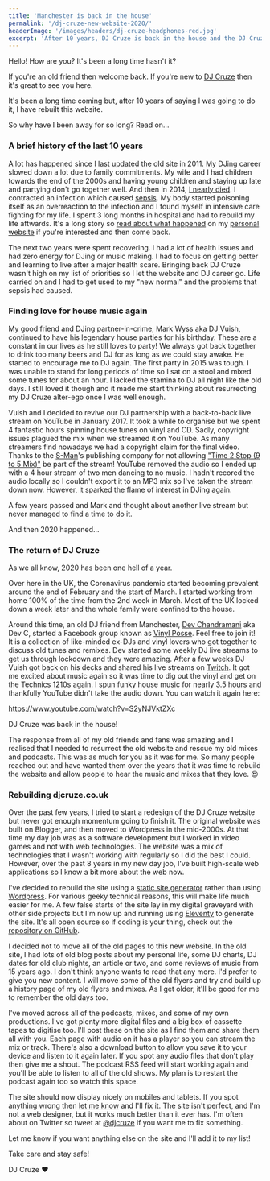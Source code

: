 ```yaml
---
title: 'Manchester is back in the house'
permalink: '/dj-cruze-new-website-2020/'
headerImage: '/images/headers/dj-cruze-headphones-red.jpg'
excerpt: 'After 10 years, DJ Cruze is back in the house and the DJ Cruze website gets a makeover!'
---
```


Hello! How are you? It's been a long time hasn't it?

If you're an old friend then welcome back. If you're new to [DJ Cruze](/about) then it's great to see you here.

It's been a long time coming but, after 10 years of saying I was going to do it, I have rebuilt this website.

So why have I been away for so long? Read on...

### A brief history of the last 10 years

A lot has happened since I last updated the old site in 2011. My DJing career slowed down a lot due to family commitments. My wife and I had children towards the end of the 2000s and having young children and staying up late and partying don't go together well. And then in 2014, [I nearly died](https://marclittlemore.com/how-i-almost-died). I contracted an infection which caused [sepsis](https://sepsistrust.org/about/about-sepsis/). My body started poisoning itself as an overreaction to the infection and I found myself in intensive care fighting for my life. I spent 3 long months in hospital and had to rebuild my life aftwards. It's a long story so [read about what happened](https://marclittlemore.com/how-i-almost-died) on my [personal website](https://marclittlemore.com) if you're interested and then come back.

The next two years were spent recovering. I had a lot of health issues and had zero energy for DJing or music making. I had to focus on getting better and learning to live after a major health scare. Bringing back DJ Cruze wasn't high on my list of priorities so I let the website and DJ career go. Life carried on and I had to get used to my "new normal" and the problems that sepsis had caused.

### Finding love for house music again

My good friend and DJing partner-in-crime, Mark Wyss aka DJ Vuish, continued to have his legendary house parties for his birthday. These are a constant in our lives as he still loves to party! We always got back together to drink too many beers and DJ for as long as we could stay awake. He started to encourage me to DJ again. The first party in 2015 was tough. I was unable to stand for long periods of time so I sat on a stool and mixed some tunes for about an hour. I lacked the stamina to DJ all night like the old days. I still loved it though and it made me start thinking about resurrecting my DJ Cruze alter-ego once I was well enough.

Vuish and I decided to revive our DJ partnership with a back-to-back live stream on YouTube in January 2017. It took a while to organise but we spent 4 fantastic hours spinning house tunes on vinyl and CD. Sadly, copyright issues plagued the mix when we streamed it on YouTube. As many streamers find nowadays we had a copyright claim for the final video. Thanks to the [S-Man](https://www.rogersanchez.com/)'s publishing company for not allowing ["Time 2 Stop (9 to 5 Mix)"](https://www.youtube.com/watch?v=5qekY_11MzQ) be part of the stream! YouTube removed the audio so I ended up with a 4 hour stream of two men dancing to no music. I hadn't recored the audio locally so I couldn't export it to an MP3 mix so I've taken the stream down now. However, it sparked the flame of interest in DJing again.

A few years passed and Mark and thought about another live stream but never managed to find a time to do it.

And then 2020 happened...

### The return of DJ Cruze

As we all know, 2020 has been one hell of a year.

Over here in the UK, the Coronavirus pandemic started becoming prevalent around the end of February and the start of March. I started working from home 100% of the time from the 2nd week in March. Most of the UK locked down a week later and the whole family were confined to the house.

Around this time, an old DJ friend from Manchester, [Dev Chandramani](https://www.facebook.com/dev.chandramani) aka Dev C, started a Facebook group known as [Vinyl Posse](https://www.facebook.com/groups/vinylposse). Feel free to join it! It is a collection of like-minded ex-DJs and vinyl lovers who got together to discuss old tunes and remixes. Dev started some weekly DJ live streams to get us through lockdown and they were amazing. After a few weeks DJ Vuish got back on his decks and shared his live streams on [Twitch](https://twitch.tv/vuish). It got me excited about music again so it was time to dig out the vinyl and get on the Technics 1210s again. I spun funky house music for nearly 3.5 hours and thankfully YouTube didn't take the audio down. You can watch it again here:

https://www.youtube.com/watch?v=S2yNJVktZXc

DJ Cruze was back in the house!

The response from all of my old friends and fans was amazing and I realised that I needed to resurrect the old website and rescue my old mixes and podcasts. This was as much for you as it was for me. So many people reached out and have wanted them over the years that it was time to rebuild the website and allow people to hear the music and mixes that they love. 😍

### Rebuilding djcruze.co.uk

Over the past few years, I tried to start a redesign of the DJ Cruze website but never got enough momentum going to finish it. The original website was built on Blogger, and then moved to Wordpress in the mid-2000s. At that time my day job was as a software development but I worked in video games and not with web technologies. The website was a mix of technologies that I wasn't working with regularly so I did the best I could. However, over the past 8 years in my new day job, I've built high-scale web applications so I know a bit more about the web now.

I've decided to rebuild the site using a [static site generator](https://www.netlify.com/blog/2020/04/14/what-is-a-static-site-generator-and-3-ways-to-find-the-best-one/) rather than using [Wordpress](https://wordpress.com/). For various geeky technical reasons, this will make life much easier for me. A few false starts of the site lay in my digital graveyard with other side projects but I'm now up and running using [Eleventy](https://11ty.dev) to generate the site. It's all open source so if coding is your thing, check out the [repository on GitHub](https://github.com/marcl/djcruze.co.uk).

I decided not to move all of the old pages to this new website. In the old site, I had lots of old blog posts about my personal life, some DJ charts, DJ dates for old club nights, an article or two, and some reviews of music from 15 years ago. I don't think anyone wants to read that any more. I'd prefer to give you new content. I will move some of the old flyers and try and build up a history page of my old flyers and mixes. As I get older, it'll be good for me to remember the old days too.

I've moved across all of the podcasts, mixes, and some of my own productions. I've got plenty more digital files and a big box of cassette tapes to digitise too. I'll post these on the site as I find them and share them all with you. Each page with audio on it has a player so you can stream the mix or track. There's also a download button to allow you save it to your device and listen to it again later. If you spot any audio files that don't play then give me a shout. The podcast RSS feed will start working again and you'll be able to listen to all of the old shows. My plan is to restart the podcast again too so watch this space.

The site should now display nicely on mobiles and tablets. If you spot anything wrong then [let me know](/contact) and I'll fix it. The site isn't perfect, and I'm not a web designer, but it works much better than it ever has. I'm often about on Twitter so tweet at [@djcruze](https://twitter.com/djcruze) if you want me to fix something.

Let me know if you want anything else on the site and I'll add it to my list!

Take care and stay safe!

DJ Cruze ❤️
